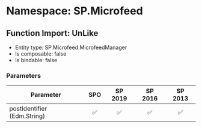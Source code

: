 # Namespace: SP.Microfeed

## Function Import: UnLike

- Entity type: SP.Microfeed.MicrofeedManager
- Is composable: false
- Is bindable: false

### Parameters

Parameter | SPO | SP 2019 | SP 2016 | SP 2013
----------|:---:|:-------:|:-------:|:-------:
postIdentifier (Edm.String) | ✅ | ✅ | ✅ | ✅